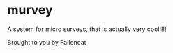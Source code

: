 murvey
======

A system for micro surveys, that is actually very cool!!!!

Brought to you by Fallencat
